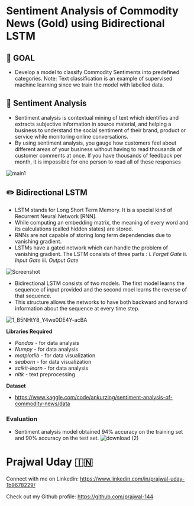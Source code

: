 # Sentiment Analysis of Commodity News (Gold) using Bidirectional LSTM

## :dart: GOAL

* Develop a model to classify Commodity Sentiments into predefined categories. 
Note: Text classification is an example of supervised machine learning since we train the model with labelled data.

## :brain: Sentiment Analysis

* Sentiment analysis is contextual mining of text which identifies and extracts subjective information in source material, and helping a business to understand the social sentiment of their brand, product or service while monitoring online conversations.
* By using sentiment analysis, you gauge how customers feel about different areas of your business without having to read thousands of customer comments at once. If you have thousands of feedback per month, it is impossible for one person to read all of these responses

![main1](https://user-images.githubusercontent.com/86421205/196366043-b98151a9-b102-4784-a90a-ca2b40cd101b.jpg)


## :pencil2: Bidirectional LSTM
* LSTM stands for Long Short Term Memory. It is a special kind of Recurrent Neural Network [RNN].
* While computing an embedding matrix, the meaning of every word and its calculations (called hidden states) are stored.
* RNNs are not capable of storing long term dependencies due to vanishing gradient.
* LSTMs have a gated network which can handle the problem of vanishing gradient. The LSTM consists of three parts : 
 i. *Forget Gate*
 ii. *Input Gate*
 iii. *Output Gate*

![Screenshot](https://user-images.githubusercontent.com/86421205/196361910-0b9dad40-93be-4b48-822d-a3964c869eff.jpg)

* Bidirectional LSTM consists of two models. The first model learns the sequence of input provided and the second moel learns the reverse of that sequence.
* This structure allows the networks to have both backward and forward information about the sequence at every time step.

![1_B5NHtY8_Y4we0DE4Y-acBA](https://user-images.githubusercontent.com/86421205/196361977-9f476005-6c92-4960-9c73-d02ba5adfaad.png)

**Libraries Required**

* *Pandas* - for data analysis
* *Numpy* - for data analysis
* *matplotlib* - for data visualization
* *seaborn* - for data visualization
* *scikit-learn* - for data analysis
* *nltk* - text preprocessing

**Dataset**
* https://www.kaggle.com/code/ankurzing/sentiment-analysis-of-commodity-news/data

### Evaluation
* Sentiment analysis model obtained 94% accuracy on the training set and 90% accuracy on the test set.
![download (2)](https://user-images.githubusercontent.com/86421205/196364995-2dc1d9ed-911d-4cb5-93a4-2b8cede32e1d.png)

# Prajwal Uday :india:

Connect with me on Linkedin: https://www.linkedin.com/in/prajwal-uday-1b9678229/

Check out my Github profile: https://github.com/prajwal-144
